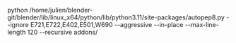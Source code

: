 python /home/julien/blender-git/blender/lib/linux_x64/python/lib/python3.11/site-packages/autopep8.py --ignore E721,E722,E402,E501,W690 --aggressive --in-place --max-line-length 120 --recursive addons/
